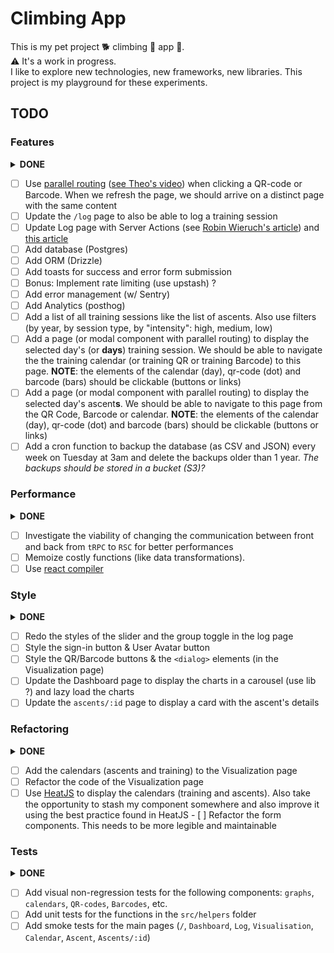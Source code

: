 # Climbing App

This is my pet project 🐕 climbing 🧗 app 📱.  
⚠️ It's a work in progress.  
I like to explore new technologies, new frameworks, new libraries. This project
is my playground for these experiments.  

## TODO

### Features

<details>
<summary><strong>DONE</strong></summary>

- [x] Clicking a QR-code or Barcode should open a modal with the code, not a new
  page
- [x] Add chart showing the average (min and max) number of tries per grade
- [x] Add auth (Clerk) and protect the `/log` route

</details>

- [ ] Use [parallel
  routing](https://nextjs.org/docs/app/building-your-application/routing/parallel-routes)
  ([see Theo's video](https://www.youtube.com/watch?v=d5x0JCZbAJs&t=5527s))
  when clicking a QR-code or Barcode. When we
  refresh the page, we should arrive
  on a distinct page with the same content
- [ ] Update the `/log` page to also be able to log a training session
- [ ] Update Log page with Server Actions (see [Robin Wieruch's
  article](https://www.robinwieruch.de/next-forms/)) and [this
  article](https://www.robinwieruch.de/react-form-validation/)
- [ ] Add database (Postgres)
- [ ] Add ORM (Drizzle)
- [ ] Add toasts for success and error form submission
- [ ] Bonus: Implement rate limiting (use upstash) ?
- [ ] Add error management (w/ Sentry)
- [ ] Add Analytics (posthog)
- [ ] Add a list of all training sessions like the list of ascents. Also use
  filters (by year, by session type, by "intensity": high, medium, low)
- [ ] Add a page (or modal component with parallel routing) to display the
  selected day's (or **days**) training session. We should be able to navigate
  the the training calendar (or training QR or training Barcode) to this page.
  **NOTE**: the elements of the calendar (day), qr-code (dot) and barcode (bars)
  should be clickable (buttons or links)
- [ ] Add a page (or modal component with parallel routing) to display the
  selected day's ascent**s**. We should be able to navigate to this page from
  the QR Code, Barcode or calendar. **NOTE**: the elements of the calendar
  (day), qr-code (dot) and barcode (bars) should be clickable (buttons or links)
- [ ] Add a cron function to backup the database (as CSV and JSON) every week on
 Tuesday at 3am and delete the backups older than 1 year. *The backups should be
 stored in a bucket (S3)?*

### Performance

<details>
<summary><strong>DONE</strong></summary>

- [x] Improve caching mechanisms for better performances (`createCache`,
  Vercel's fluid computing, ...)

</details>

- [ ] Investigate the viability of changing the communication between front and
  back from `tRPC` to `RSC` for better performances
- [ ] Memoize costly functions (like data transformations).
- [ ] Use [react compiler](https://nextjs.org/docs/app/api-reference/config/next-config-js/reactCompiler)

### Style

<details>
<summary><strong>DONE</strong></summary>

</details>

- [ ] Redo the styles of the slider and the group toggle in the log page
- [ ] Style the sign-in button & User Avatar button
- [ ] Style the QR/Barcode buttons & the `<dialog>` elements (in the
  Visualization page)
- [ ] Update the Dashboard page to display the charts in a carousel (use lib ?)
  and lazy load the charts
- [ ] Update the `ascents/:id` page to display a card with the ascent's details

### Refactoring

<details>
<summary><strong>DONE</strong></summary>

- [x] Redo ascents table with another library (`@handsontable`)
- [x] Merge QR-Code pages and Barcode pages for training and ascents into one
  page. Use a switch to change from training to ascents. Use a button-group to
  change visualisation type (barcode or QR-code)
- [x] Switch all radix-ui components to base-ui

</details>

- [ ] Add the calendars (ascents and training) to the Visualization page
- [ ] Refactor the code of the Visualization page
- [ ] Use [HeatJS](https://www.william-troup.com/heat-js/examples/index.html) to
  display the calendars (training and ascents). Also take the opportunity to
  stash my component somewhere and also improve it using the best practice found
  in HeatJS
- [ ] Refactor the form components. This needs to be more legible and
maintainable

### Tests

<details>
<summary><strong>DONE</strong></summary>

- [x] Add unit tests for the charts data transformations helpers. This allows us
  to refactor the code to improve performance or readability without breaking
  the app
- [x] Add unit tests for the `Google Sheets` to `JS` transformer functions

</details>

- [ ] Add visual non-regression tests for the following components: `graphs`,
  `calendars`, `QR-codes`, `Barcodes`, etc.
- [ ] Add unit tests for the functions in the `src/helpers` folder
- [ ] Add smoke tests for the main pages (`/`, `Dashboard`, `Log`,
  `Visualisation`, `Calendar`, `Ascent`, `Ascents/:id`)
